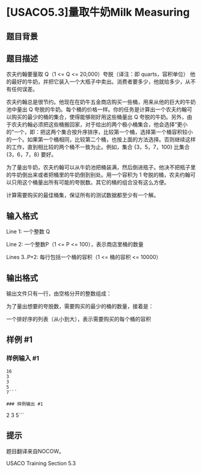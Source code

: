 # [USACO5.3]量取牛奶Milk Measuring

## 题目背景



## 题目描述

农夫约翰要量取 Q（1 <= Q <= 20,000）夸脱（译注：即 quarts，容积单位） 他的最好的牛奶，并把它装入一个大瓶子中卖出。消费者要多少，他就给多少，从不有任何误差。

农夫约翰总是很节约。他现在在奶牛五金商店购买一些桶，用来从他的巨大的牛奶池中量出 Q 夸脱的牛奶。每个桶的价格一样。你的任务是计算出一个农夫约翰可以购买的最少的桶的集合，使得能够刚好用这些桶量出 Q 夸脱的牛奶。另外，由于农夫约翰必须把这些桶搬回家，对于给出的两个极小桶集合，他会选择“更小的”一个，即：把这两个集合按升序排序，比较第一个桶，选择第一个桶容积较小的一个。如果第一个桶相同，比较第二个桶，也按上面的方法选择。否则继续这样的工作，直到相比较的两个桶不一致为止。例如，集合 {3，5，7，100} 比集合 {3，6，7，8} 要好。

为了量出牛奶，农夫约翰可以从牛奶池把桶装满，然后倒进瓶子。他决不把瓶子里的牛奶倒出来或者把桶里的牛奶倒到别处。用一个容积为 1 夸脱的桶，农夫约翰可以只用这个桶量出所有可能的夸脱数。其它的桶的组合没有这么方便。

计算需要购买的最佳桶集，保证所有的测试数据都至少有一个解。


## 输入格式

Line 1: 一个整数 Q

Line 2: 一个整数P（1 <= P <= 100），表示商店里桶的数量

Lines 3..P+2: 每行包括一个桶的容积（1 <= 桶的容积 <= 10000）


## 输出格式

输出文件只有一行，由空格分开的整数组成：

为了量出想要的夸脱数，需要购买的最少的桶的数量，接着是：

一个排好序的列表（从小到大），表示需要购买的每个桶的容积


## 样例 #1

### 样例输入 #1
```
16
3
3
5
7```

### 样例输出 #1

```
2 3 5```

## 提示

题目翻译来自NOCOW。

USACO Training Section 5.3

